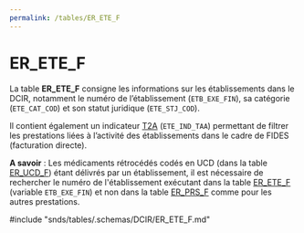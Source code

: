 ```yaml
---
permalink: /tables/ER_ETE_F
---
```

# ER\_ETE\_F
<!-- SPDX-License-Identifier: MPL-2.0 -->
La table **ER_ETE_F** consigne les informations sur les établissements dans le DCIR, notamment le numéro de l’établissement (`ETB_EXE_FIN`), sa catégorie (`ETE_CAT_COD`) et son statut juridique (`ETE_STJ_COD`). 

Il contient également un indicateur [T2A](../../../glossaire/T2A.md) (`ETE_IND_TAA`) permettant de filtrer les prestations liées à l’activité des établissements dans le cadre de FIDES (facturation directe).

**A savoir** : Les médicaments rétrocédés codés en UCD (dans la table [ER_UCD_F](/ER_UCD_F.md)) étant délivrés par un établissement, il est nécessaire de rechercher le numéro de l'établissement exécutant dans la table [ER_ETE_F](/ER_ETE_F.md) (variable `ETB_EXE_FIN`) et non dans la table [ER_PRS_F](/ER_PRS_F.md) comme pour les autres prestations.  


<!-- ATTENTION : Ne pas supprimer ou modifier la ligne ci-dessous -->
#include "snds/tables/.schemas/DCIR/ER_ETE_F.md"
<!-- ATTENTION : Ne pas supprimer ou modifier la ligne ci-dessus -->
